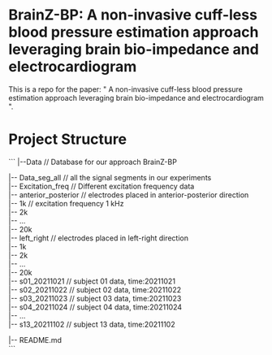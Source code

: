 # BrainZ-BP: A non-invasive cuff-less blood pressure estimation approach leveraging brain bio-impedance and electrocardiogram
This is a repo for the paper: " A non-invasive cuff-less blood pressure estimation approach leveraging brain bio-impedance and electrocardiogram ".


# Project Structure
\```
|--Data // Database for our approach BrainZ-BP  
  
|-- Data_seg_all // all the signal segments in our experiments  
|-- Excitation_freq // Different excitation frequency data  
    |-- anterior_posterior	// electrodes placed in anterior-posterior direction  
        |-- 1k      // excitation frequency 1 kHz  
         |-- 2k  
         |-- ...  
         |-- 20k  
      |-- left_right	// electrodes placed in left-right direction  
         |-- 1k  
         |-- 2k  
         |-- ...  
         |-- 20k  
   |-- s01_20211021 // subject 01 data, time:20211021  
   |-- s02_20211022 // subject 02 data, time:20211022   
   |-- s03_20211023 // subject 03 data, time:20211023  
   |-- s04_20211024 // subject 04 data, time:20211024   
   |-- ...  
   |-- s13_20211102 // subject 13 data, time:20211102   
  
|-- README.md  
\```

